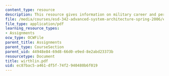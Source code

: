 ```yaml
---
content_type: resource
description: This resource gives information on military career and perspective.
file: /media/courses/esd-342-advanced-system-architecture-spring-2006/ec87bac5a461df5f74f2940480b6f019_wirthlin.pdf
file_type: application/pdf
learning_resource_types:
- Assignments
ocw_type: OCWFile
parent_title: Assignments
parent_type: CourseSection
parent_uid: 44948e84-69d8-66d0-e9ed-8e2abd23373b
resourcetype: Document
title: wirthlin.pdf
uid: ec87bac5-a461-df5f-74f2-940480b6f019
---
```

